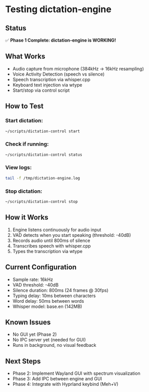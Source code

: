 # Testing dictation-engine

## Status

✅ **Phase 1 Complete: dictation-engine is WORKING!**

## What Works

- Audio capture from microphone (384kHz → 16kHz resampling)
- Voice Activity Detection (speech vs silence)
- Speech transcription via whisper.cpp
- Keyboard text injection via wtype
- Start/stop via control script

## How to Test

### Start dictation:
```bash
~/scripts/dictation-control start
```

### Check if running:
```bash
~/scripts/dictation-control status
```

### View logs:
```bash
tail -f /tmp/dictation-engine.log
```

### Stop dictation:
```bash
~/scripts/dictation-control stop
```

## How it Works

1. Engine listens continuously for audio input
2. VAD detects when you start speaking (threshold: -40dB)
3. Records audio until 800ms of silence
4. Transcribes speech with whisper.cpp
5. Types the transcription via wtype

## Current Configuration

- Sample rate: 16kHz
- VAD threshold: -40dB
- Silence duration: 800ms (24 frames @ 30fps)
- Typing delay: 10ms between characters
- Word delay: 50ms between words
- Whisper model: base.en (142MB)

## Known Issues

- No GUI yet (Phase 2)
- No IPC server yet (needed for GUI)
- Runs in background, no visual feedback

## Next Steps

- Phase 2: Implement Wayland GUI with spectrum visualization
- Phase 3: Add IPC between engine and GUI
- Phase 4: Integrate with Hyprland keybind (Meh+V)
